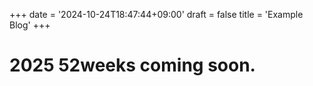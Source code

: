 +++
date = '2024-10-24T18:47:44+09:00'
draft = false
title = 'Example Blog'
+++

# 2025 52weeks coming soon.
